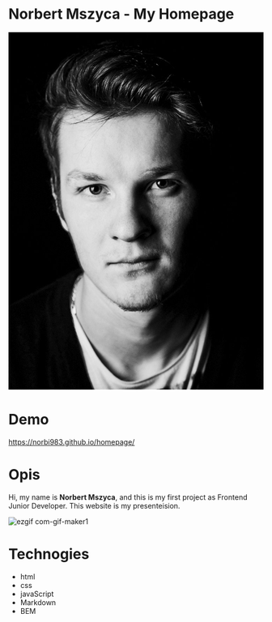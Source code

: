 # Norbert Mszyca - My Homepage

![Norbert](images/Norbert.jpg)

# Demo

https://norbi983.github.io/homepage/

# Opis

Hi, my name is **Norbert Mszyca**, and this is my first project as Frontend Junior Developer. This website is my presenteision.

![ezgif com-gif-maker1](https://user-images.githubusercontent.com/114927587/194386104-64bd99c4-dc53-4abc-a160-4218e0d94a9a.gif)

# Technogies

- html
- css
- javaScript
- Markdown
- BEM


